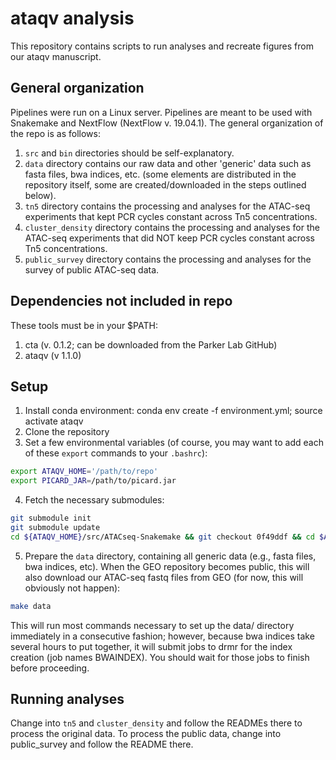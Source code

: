 # ataqv analysis
This repository contains scripts to run analyses and recreate figures from our ataqv manuscript.

## General organization

Pipelines were run on a Linux server. Pipelines are meant to be used with Snakemake and NextFlow (NextFlow v. 19.04.1). The general organization of the repo is as follows:

1. `src` and `bin` directories should be self-explanatory.
2. `data` directory contains our raw data and other 'generic' data such as fasta files, bwa indices, etc. (some elements are distributed in the repository itself, some are created/downloaded in the steps outlined below).
3. `tn5` directory contains the processing and analyses for the ATAC-seq experiments that kept PCR cycles constant across Tn5 concentrations.
4. `cluster_density` directory contains the processing and analyses for the ATAC-seq experiments that did NOT keep PCR cycles constant across Tn5 concentrations.
5. `public_survey` directory contains the processing and analyses for the survey of public ATAC-seq data.


## Dependencies not included in repo
These tools must be in your $PATH:
1. cta (v. 0.1.2; can be downloaded from the Parker Lab GitHub)
2. ataqv (v 1.1.0)

## Setup
1. Install conda environment: conda env create -f environment.yml; source activate ataqv
2. Clone the repository
3. Set a few environmental variables (of course, you may want to add each of these `export` commands to your `.bashrc`):
```bash
export ATAQV_HOME='/path/to/repo'
export PICARD_JAR=/path/to/picard.jar
```
4. Fetch the necessary submodules:

```bash
git submodule init
git submodule update
cd ${ATAQV_HOME}/src/ATACseq-Snakemake && git checkout 0f49ddf && cd $ATAQV_HOME
```

5. Prepare the `data` directory, containing all generic data (e.g., fasta files, bwa indices, etc). When the GEO repository becomes public, this will also download our ATAC-seq fastq files from GEO (for now, this will obviously not happen):
```bash
make data
```
This will run most commands necessary to set up the data/ directory immediately in a consecutive fashion; however, because bwa indices take several hours to put together, it will submit jobs to drmr for the index creation (job names BWAINDEX). You should wait for those jobs to finish before proceeding.

## Running analyses
Change into `tn5` and `cluster_density` and follow the READMEs there to process the original data.
To process the public data, change into public_survey and follow the README there.
